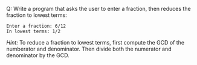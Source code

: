 Q: Write a program that asks the user to enter a fraction, then reduces the
fraction to lowest terms:

```
Enter a fraction: 6/12
In lowest terms: 1/2
```

<em>Hint:</em> To reduce a fraction to lowest terms, first compute the GCD of
the numberator and denominator. Then divide both the numerator and denominator
by the GCD.
